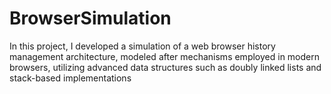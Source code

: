 # BrowserSimulation
In this project, I developed a simulation of a web browser history management architecture, modeled after mechanisms employed in modern browsers, utilizing advanced data structures such as doubly linked lists and stack-based implementations
